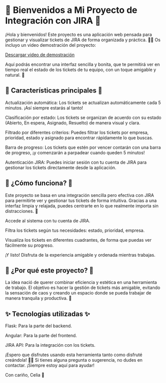 # 🌸 Bienvenidos a Mi Proyecto de Integración con JIRA 🌸

¡Hola y bienvenidos! Este proyecto es una aplicación web pensada para gestionar y visualizar tickets de JIRA de forma organizada y práctica. 🌿✨
Os incluyo un video demostración del proyecto:

[Descargar video de demostración](https://github.com/Eyra0405/webtickets/releases/tag/video)



Aquí podrás encontrar una interfaz sencilla y bonita, que te permitirá ver en tiempo real el estado de los tickets de tu equipo, con un toque amigable y natural. 🌻

## 🌿 Características principales 🌿
Actualización automática: Los tickets se actualizan automáticamente cada 5 minutos. ¡Así siempre estarás al tanto!

Clasificación por estado: Los tickets se organizan de acuerdo con su estado (Abierto, En espera, Asignado, Resuelto) de manera visual y clara.

Filtrado por diferentes criterios: Puedes filtrar los tickets por empresa, prioridad, estado y asignado para encontrar rápidamente lo que buscas.

Barra de progreso: Los tickets que estén por vencer contarán con una barra de progreso, ¡y comenzarán a parpadear cuando queden 5 minutos!

Autenticación JIRA: Puedes iniciar sesión con tu cuenta de JIRA para gestionar los tickets directamente desde la aplicación.

## 🌸 ¿Cómo funciona? 🌸
Este proyecto se basa en una integración sencilla pero efectiva con JIRA para permitirte ver y gestionar tus tickets de forma intuitiva. Gracias a una interfaz limpia y relajada, puedes centrarte en lo que realmente importa sin distracciones. 🌷

Accede al sistema con tu cuenta de JIRA.

Filtra los tickets según tus necesidades: estado, prioridad, empresa.

Visualiza los tickets en diferentes cuadrantes, de forma que puedas ver fácilmente su progreso.

¡Y listo! Disfruta de la experiencia amigable y ordenada mientras trabajas.

## 🌾 ¿Por qué este proyecto? 🌾
La idea nació de querer combinar eficiencia y estética en una herramienta de trabajo. El objetivo es hacer la gestión de tickets más amigable, evitando la sensación de caos y creando un espacio donde se pueda trabajar de manera tranquila y productiva. 🌻

## ✨ Tecnologías utilizadas ✨
Flask: Para la parte del backend.

Angular: Para la parte del frontend.

JIRA API: Para la integración con los tickets.

¡Espero que disfrutes usando esta herramienta tanto como disfruté creándola! 🌸✨ Si tienes alguna pregunta o sugerencia, no dudes en contactar. ¡Siempre estoy aquí para ayudar!

Con cariño,
Celia 💖
